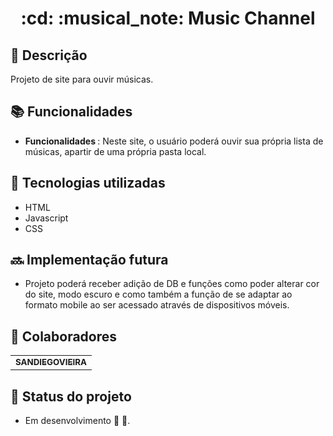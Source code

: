 <h1 align="center">:cd: :musical_note: Music Channel</h1>

## :memo: Descrição
Projeto de site para ouvir músicas.

## :books: Funcionalidades
* <b>Funcionalidades </b>:  Neste site, o usuário poderá ouvir sua própria lista de músicas, apartir de uma própria pasta local.

## :wrench: Tecnologias utilizadas
* HTML
* Javascript
* CSS

## :soon: Implementação futura
* Projeto poderá receber adição de DB e funções como poder alterar cor do site, modo escuro e como também a função de se adaptar ao formato mobile ao ser acessado através de dispositivos móveis.

## :handshake: Colaboradores
<table>
  <tr>
    <td align="center">
      <a href="https://github.com/SANDIEGOVIEIRA">
        <sub>
          <b>SANDIEGOVIEIRA</b>
        </sub>
      </a>
    </td>
  </tr>
</table>

## :dart: Status do projeto
* Em desenvolvimento :construction_worker: :construction:.
